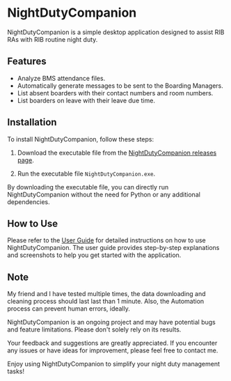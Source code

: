 # NightDutyCompanion

NightDutyCompanion is a simple desktop application designed to assist RIB RAs with RIB routine night duty.

## Features

- Analyze BMS attendance files.
- Automatically generate messages to be sent to the Boarding Managers.
- List absent boarders with their contact numbers and room numbers.
- List boarders on leave with their leave due time.

## Installation

To install NightDutyCompanion, follow these steps:

1. Download the executable file from the [NightDutyCompanion releases page](https://github.com/Yufannnn/NightDutyCompanion/releases/).

2. Run the executable file `NightDutyCompanion.exe`.

By downloading the executable file, you can directly run NightDutyCompanion without the need for Python or any additional dependencies.

## How to Use

Please refer to the [User Guide](https://yufannnn.github.io/NightDutyCompanion/) for detailed instructions on how to use NightDutyCompanion. The user guide provides step-by-step explanations and screenshots to help you get started with the application.

## Note

My friend and I have tested multiple times, the data downloading and cleaning process should last last than 1 minute. Also, the Automation process can prevent human errors, ideally.

NightDutyCompanion is an ongoing project and may have potential bugs and feature limitations. Please don't solely rely on its results.

Your feedback and suggestions are greatly appreciated. If you encounter any issues or have ideas for improvement, please feel free to contact me.

Enjoy using NightDutyCompanion to simplify your night duty management tasks!
